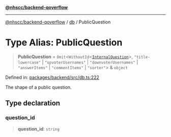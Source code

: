 [**@nhscc/backend-qoverflow**](../../README.md)

***

[@nhscc/backend-qoverflow](../../README.md) / [db](../README.md) / PublicQuestion

# Type Alias: PublicQuestion

> **PublicQuestion** = `Omit`\<`WithoutId`\<[`InternalQuestion`](InternalQuestion.md)\>, `"title-lowercase"` \| `"upvoterUsernames"` \| `"downvoterUsernames"` \| `"answerItems"` \| `"commentItems"` \| `"sorter"`\> & `object`

Defined in: [packages/backend/src/db.ts:222](https://github.com/nhscc/qoverflow.api.hscc.bdpa.org/blob/7f72ded3e1b4a649a6466e0d002164176291fadc/packages/backend/src/db.ts#L222)

The shape of a public question.

## Type declaration

### question\_id

> **question\_id**: `string`

